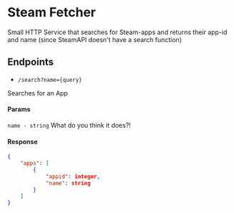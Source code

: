 # Steam Fetcher

Small HTTP Service that searches for Steam-apps and returns their app-id and name (since SteamAPI doesn't have a search function)

## Endpoints

- `/search?name={query}`

 Searches for an App

 #### Params

 `name - string` What do you think it does?!

 #### Response
```json
{
	"apps": [
		{
			"appid": integer,
			"name": string
		}
	]
}
```
